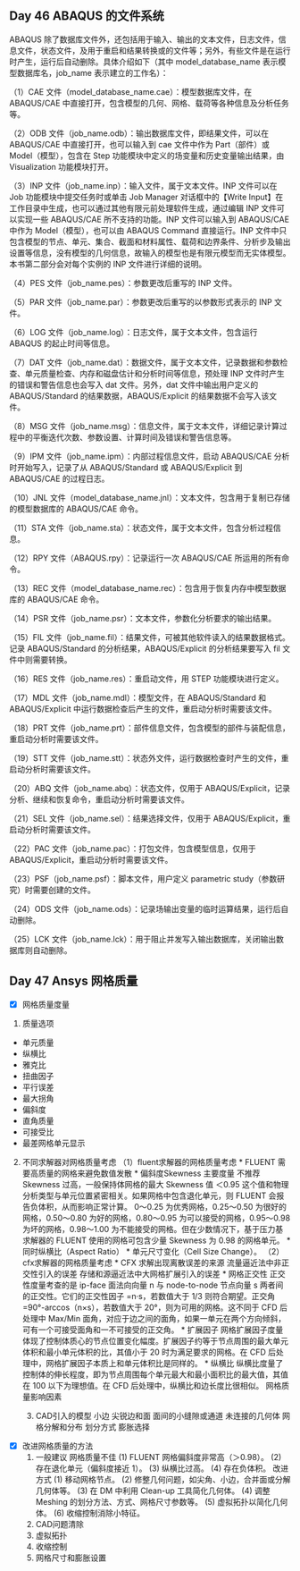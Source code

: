 ## Day 46 ABAQUS 的文件系统

ABAQUS 除了数据库文件外，还包括用于输入、输出的文本文件，日志文件，信息文件，状态文件，及用于重启和结果转换或的文件等；另外，有些文件是在运行时产生，运行后自动删除。具体介绍如下（其中 model_database_name 表示模型数据库名，job_name 表示建立的工作名）：

（1）CAE 文件（model_database_name.cae）：模型数据库文件，在 ABAQUS/CAE 中直接打开，包含模型的几何、网格、载荷等各种信息及分析任务等。

（2）ODB 文件（job_name.odb）：输出数据库文件，即结果文件，可以在 ABAQUS/CAE 中直接打开，也可以输入到 cae 文件中作为 Part（部件）或 Model（模型），包含在 Step 功能模块中定义的场变量和历史变量输出结果，由 Visualization 功能模块打开。

（3）INP 文件（job_name.inp）：输入文件，属于文本文件。INP 文件可以在 Job 功能模块中提交任务时或单击 Job Manager 对话框中的【Write Input】在工作目录中生成，也可以通过其他有限元前处理软件生成，通过编辑 INP 文件可以实现一些 ABAQUS/CAE 所不支持的功能。INP 文件可以输入到 ABAQUS/CAE 中作为 Model（模型），也可以由 ABAQUS Command 直接运行。INP 文件中只包含模型的节点、单元、集合、截面和材料属性、载荷和边界条件、分析步及输出设置等信息，没有模型的几何信息，故输入的模型也是有限元模型而无实体模型。本书第二部分会对每个实例的 INP 文件进行详细的说明。

（4）PES 文件（job_name.pes）：参数更改后重写的 INP 文件。

（5）PAR 文件（job_name.par）：参数更改后重写的以参数形式表示的 INP 文件。

（6）LOG 文件（job_name.log）：日志文件，属于文本文件，包含运行 ABAQUS 的起止时间等信息。

（7）DAT 文件（job_name.dat）：数据文件，属于文本文件，记录数据和参数检查、单元质量检查、内存和磁盘估计和分析时间等信息，预处理 INP 文件时产生的错误和警告信息也会写入 dat 文件。另外，dat 文件中输出用户定义的 ABAQUS/Standard 的结果数据，ABAQUS/Explicit 的结果数据不会写入该文件。

（8）MSG 文件（job_name.msg）：信息文件，属于文本文件，详细记录计算过程中的平衡迭代次数、参数设置、计算时间及错误和警告信息等。

（9）IPM 文件（job_name.ipm）：内部过程信息文件，启动 ABAQUS/CAE 分析时开始写入，记录了从 ABAQUS/Standard 或 ABAQUS/Explicit 到 ABAQUS/CAE 的过程日志。

（10）JNL 文件（model_database_name.jnl）：文本文件，包含用于复制已存储的模型数据库的 ABAQUS/CAE 命令。

（11）STA 文件（job_name.sta）：状态文件，属于文本文件，包含分析过程信息。

（12）RPY 文件（ABAQUS.rpy）：记录运行一次 ABAQUS/CAE 所运用的所有命令。

（13）REC 文件（model_database_name.rec）：包含用于恢复内存中模型数据库的 ABAQUS/CAE 命令。

（14）PSR 文件（job_name.psr）：文本文件，参数化分析要求的输出结果。

（15）FIL 文件（job_name.fil）：结果文件，可被其他软件读入的结果数据格式。记录 ABAQUS/Standard 的分析结果，ABAQUS/Explicit 的分析结果要写入 fil 文件中则需要转换。

（16）RES 文件（job_name.res）：重启动文件，用 STEP 功能模块进行定义。

（17）MDL 文件（job_name.mdl）：模型文件，在 ABAQUS/Standard 和 ABAQUS/Explicit 中运行数据检查后产生的文件，重启动分析时需要该文件。

（18）PRT 文件（job_name.prt）：部件信息文件，包含模型的部件与装配信息，重启动分析时需要该文件。

（19）STT 文件（job_name.stt）：状态外文件，运行数据检查时产生的文件，重启动分析时需要该文件。

（20）ABQ 文件（job_name.abq）：状态文件，仅用于 ABAQUS/Explicit，记录分析、继续和恢复命令，重启动分析时需要该文件。

（21）SEL 文件（job_name.sel）：结果选择文件，仅用于 ABAQUS/Explicit，重启动分析时需要该文件。

（22）PAC 文件（job_name.pac）：打包文件，包含模型信息，仅用于 ABAQUS/Explicit，重启动分析时需要该文件。

（23）PSF（job_name.psf）：脚本文件，用户定义 parametric study（参数研究）时需要创建的文件。

（24）ODS 文件（job_name.ods）：记录场输出变量的临时运算结果，运行后自动删除。

（25）LCK 文件（job_name.lck）：用于阻止并发写入输出数据库，关闭输出数据库则自动删除。

## Day 47 Ansys 网格质量

- [x] 网格质量度量
1. 质量选项
* 单元质量
* 纵横比
* 雅克比
* 扭曲因子
* 平行误差
* 最大拐角
* 偏斜度
* 直角质量
* 可接受比
* 最差网格单元显示

2. 不同求解器对网格质量考虑
（1）fluent求解器的网格质量考虑
        * FLUENT 需要高质量的网格来避免数值发散
        * 偏斜度Skewness 主要度量
            不推荐 Skewness 过高，一般保持体网格的最大 Skewness 值 ＜0.95
            这个值和物理分析类型与单元位置紧密相关。如果网格中包含退化单元，则 FLUENT 会报告负体积，从而影响正常计算。
            0～0.25 为优秀网格，0.25～0.50 为很好的网格，0.50～0.80 为好的网格，0.80～0.95 为可以接受的网格，0.95～0.98 为坏的网格，0.98～1.00 为不能接受的网格。但在少数情况下，基于压力基求解器的 FLUENT 使用的网格可包含少量 Skewness 为 0.98 的网格单元。
        * 同时纵横比（Aspect Ratio）
        * 单元尺寸变化（Cell Size Change）。
    （2）cfx求解器的网格质量考虑
        * CFX 求解出现离散误差的来源
            流量逼近法中非正交性引入的误差
            存储和源逼近法中大网格扩展引入的误差
        * 网格正交性
            正交性度量考查的是 ip-face 面法向向量 n 与 node-to-node 节点向量 s 两者间的正交性。它们的正交性因子 =n·s，若数值大于 1/3 则符合期望。正交角 =90°-arccos（n×s），若数值大于 20°，则为可用的网格。这不同于 CFD 后处理中 Max/Min 面角，对应于边之间的面角，如果一单元在两个方向倾斜，可有一个可接受面角和一不可接受的正交角。
        * 扩展因子
            网格扩展因子度量体现了控制体质心的节点位置变化幅度。扩展因子约等于节点周围的最大单元体积和最小单元体积的比，其值小于 20 时为满足要求的网格。在 CFD 后处理中，网格扩展因子本质上和单元体积比是同样的。
        * 纵横比
            纵横比度量了控制体的伸长程度，即为节点周围每个单元最大和最小面积比的最大值，其值在 100 以下为理想值。在 CFD 后处理中，纵横比和边长度比很相似。
网格质量影响因素
    
    3. CAD引入的模型
        小边
        尖锐边和面
        面间的小缝隙或通道
        未连接的几何体
    网格分解和分布
    划分方式
    膨胀选择

- [x] 改进网格质量的方法
    1. 一般建议
        网格质量不佳
            (1) FLUENT 网格偏斜度非常高（＞0.98）。
            (2) 存在退化单元（偏斜度接近 1）。
            (3) 纵横比过高。
            (4) 存在负体积。
        改进方式
            (1) 移动网格节点。
            (2) 修整几何问题，如尖角、小边，合并面或分解几何体等。
            (3) 在 DM 中利用 Clean-up 工具简化几何体。
            (4) 调整 Meshing 的划分方法、方式、网格尺寸参数等。
            (5) 虚拟拓扑以简化几何体。
            (6) 收缩控制消除小特征。
    2. CAD问题清除
    3. 虚拟拓扑
    4. 收缩控制
    5. 网格尺寸和膨胀设置
